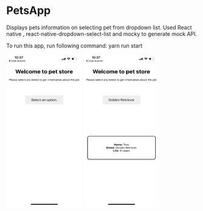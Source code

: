 # PetsApp
Displays pets information on selecting pet from dropdown list. 
Used React native , react-native-dropdown-select-list and mocky to generate mock API.

To run this app, run following command: yarn run start
  

<img src="https://github.com/Nikitakumawat/PetsApp/blob/main/IMG_0253.PNG" width="200" height="400" /> <img src="https://github.com/Nikitakumawat/PetsApp/blob/main/IMG_0252.PNG" width="200" height="400" />

